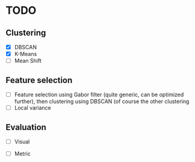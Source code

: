 # TODO 
## Clustering
- [x] DBSCAN
- [x] K-Means
- [ ] Mean Shift

## Feature selection
- [ ] Feature selection using Gabor filter (quite generic, can be optimized further), then clustering using DBSCAN (of course the other clustering
- [ ] Local variance
## Evaluation 
- [ ] Visual
- [ ] Metric


